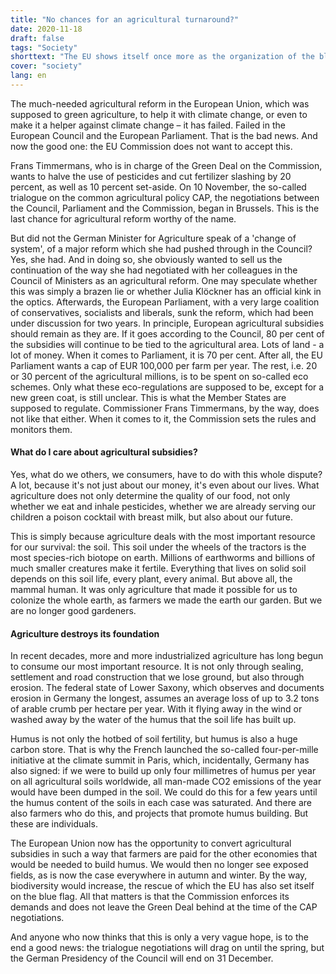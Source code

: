 ```yaml
---
title: "No chances for an agricultural turnaround?"
date: 2020-11-18
draft: false
tags: "Society"
shorttext: "The EU shows itself once more as the organization of the black suitcase. The turning point in agriculture does not change anything again."
cover: "society"
lang: en
---
```


The much-needed agricultural reform in the European Union, which was supposed to green agriculture, to help it with climate change, or even to make it a helper against climate change – it has failed. Failed in the European Council and the European Parliament. That is the bad news. And now the good one: the EU Commission does not want to accept this.

Frans Timmermans, who is in charge of the Green Deal on the Commission, wants to halve the use of pesticides and cut fertilizer slashing by 20 percent, as well as 10 percent set-aside. On 10 November, the so-called trialogue on the common agricultural policy CAP, the negotiations between the Council, Parliament and the Commission, began in Brussels. This is the last chance for agricultural reform worthy of the name.

But did not the German Minister for Agriculture speak of a 'change of system', of a major reform which she had pushed through in the Council? Yes, she had. And in doing so, she obviously wanted to sell us the continuation of the way she had negotiated with her colleagues in the Council of Ministers as an agricultural reform. One may speculate whether this was simply a brazen lie or whether Julia Klöckner has an official kink in the optics. Afterwards, the European Parliament, with a very large coalition of conservatives, socialists and liberals, sunk the reform, which had been under discussion for two years. In principle, European agricultural subsidies should remain as they are. If it goes according to the Council, 80 per cent of the subsidies will continue to be tied to the agricultural area. Lots of land - a lot of money. When it comes to Parliament, it is 70 per cent. After all, the EU Parliament wants a cap of EUR 100,000 per farm per year. The rest, i.e. 20 or 30 percent of the agricultural millions, is to be spent on so-called eco schemes. Only what these eco-regulations are supposed to be, except for a new green coat, is still unclear. This is what the Member States are supposed to regulate. Commissioner Frans Timmermans, by the way, does not like that either. When it comes to it, the Commission sets the rules and monitors them.

#### What do I care about agricultural subsidies?

Yes, what do we others, we consumers, have to do with this whole dispute? A lot, because it's not just about our money, it's even about our lives. What agriculture does not only determine the quality of our food, not only whether we eat and inhale pesticides, whether we are already serving our children a poison cocktail with breast milk, but also about our future.

This is simply because agriculture deals with the most important resource for our survival: the soil. This soil under the wheels of the tractors is the most species-rich biotope on earth. Millions of earthworms and billions of much smaller creatures make it fertile. Everything that lives on solid soil depends on this soil life, every plant, every animal. But above all, the mammal human. It was only agriculture that made it possible for us to colonize the whole earth, as farmers we made the earth our garden. But we are no longer good gardeners.

#### Agriculture destroys its foundation

In recent decades, more and more industrialized agriculture has long begun to consume our most important resource. It is not only through sealing, settlement and road construction that we lose ground, but also through erosion. The federal state of Lower Saxony, which observes and documents erosion in Germany the longest, assumes an average loss of up to 3.2 tons of arable crumb per hectare per year. With it flying away in the wind or washed away by the water of the humus that the soil life has built up.

Humus is not only the hotbed of soil fertility, but humus is also a huge carbon store. That is why the French launched the so-called four-per-mille initiative at the climate summit in Paris, which, incidentally, Germany has also signed: if we were to build up only four millimetres of humus per year on all agricultural soils worldwide, all man-made CO2 emissions of the year would have been dumped in the soil. We could do this for a few years until the humus content of the soils in each case was saturated. And there are also farmers who do this, and projects that promote humus building. But these are individuals.

The European Union now has the opportunity to convert agricultural subsidies in such a way that farmers are paid for the other economies that would be needed to build humus. We would then no longer see exposed fields, as is now the case everywhere in autumn and winter. By the way, biodiversity would increase, the rescue of which the EU has also set itself on the blue flag. All that matters is that the Commission enforces its demands and does not leave the Green Deal behind at the time of the CAP negotiations.

And anyone who now thinks that this is only a very vague hope, is to the end a good news: the trialogue negotiations will drag on until the spring, but the German Presidency of the Council will end on 31 December.

